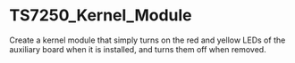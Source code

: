 # TS7250_Kernel_Module
Create a kernel module that simply turns on the red and yellow LEDs of the auxiliary board when it is installed, and turns them off when removed.
